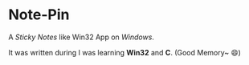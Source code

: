 # Note-Pin

A *Sticky Notes* like Win32 App on *Windows*.

It was written during I was learning **Win32** and **C**. (Good Memory~ :smile:)
